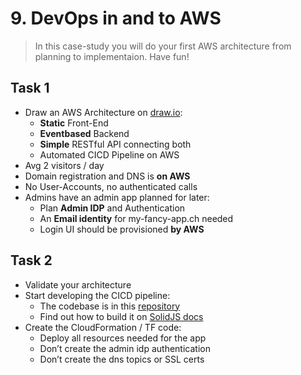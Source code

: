 # 9. DevOps in and to AWS

>In this case-study you will do your first AWS architecture from planning to implementaion. Have fun!

## Task 1
- Draw an AWS Architecture on [draw.io](https://draw.io):
    - **Static** Front-End
    - **Eventbased** Backend
    - **Simple** RESTful API connecting both
    - Automated CICD Pipeline on AWS
- Avg 2 visitors / day
- Domain registration and DNS is **on AWS**
- No User-Accounts, no authenticated calls
- Admins have an admin app planned for later:
    - Plan **Admin IDP** and Authentication
    - An **Email identity** for my-fancy-app.ch needed
    - Login UI should be provisioned **by AWS**

## Task 2

- Validate your architecture
- Start developing the CICD pipeline:
    - The codebase is in this  [repository](./front-end/)
    - Find out how to build it on [SolidJS docs](https://www.solidjs.com/guides/getting-started)
- Create the CloudFormation / TF code:
    - Deploy all resources needed for the app
    - Don’t create the admin idp authentication 
    - Don’t create the dns topics or SSL certs
